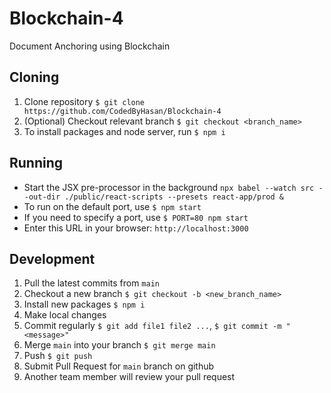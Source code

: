 # Blockchain-4
 Document Anchoring using Blockchain

## Cloning
 1. Clone repository `$ git clone https://github.com/CodedByHasan/Blockchain-4`
 2. (Optional) Checkout relevant branch `$ git checkout <branch_name>`
 3. To install packages and node server, run `$ npm i`

## Running
 - Start the JSX pre-processor in the background `npx babel --watch src --out-dir ./public/react-scripts --presets react-app/prod &`
 - To run on the default port, use `$ npm start`
 - If you need to specify a port, use `$ PORT=80 npm start`
 - Enter this URL in your browser: `http://localhost:3000`

## Development
 1. Pull the latest commits from `main`
 2. Checkout a new branch `$ git checkout -b <new_branch_name>`
 3. Install new packages `$ npm i`
 4. Make local changes
 5. Commit regularly `$ git add file1 file2 ...`, `$ git commit -m "<message>"`
 6. Merge `main` into your branch `$ git merge main`
 7. Push `$ git push`
 8. Submit Pull Request for `main` branch on github
 9. Another team member will review your pull request
